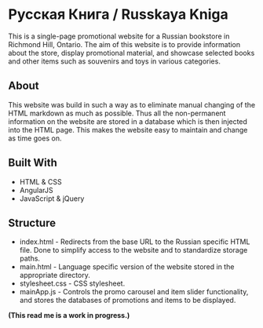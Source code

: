 Русская Книга / Russkaya Kniga
==============
This is a single-page promotional website for a Russian bookstore in Richmond Hill, Ontario. The aim of this website is to provide information about the store, display promotional material, and showcase selected books and other items such as souvenirs and toys in various categories.

About
--------------
This website was build in such a way as to eliminate manual changing of the HTML markdown as much as possible. Thus all the non-permanent information on the website are stored in a database which is then injected into the HTML page. This makes the website easy to maintain and change as time goes on.

Built With
--------------
- HTML & CSS
- AngularJS
- JavaScript & jQuery

Structure
--------------
- index.html - Redirects from the base URL to the Russian specific HTML file. Done to simplify access to the website and to standardize storage paths.
- main.html - Language specific version of the website stored in the appropriate directory.
- stylesheet.css - CSS stylesheet.
- mainApp.js - Controls the promo carousel and item slider functionality, and stores the databases of promotions and items to be displayed.

**(This read me is a work in progress.)**